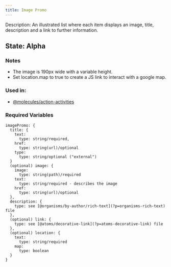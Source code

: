 ```yaml
---
title: Image Promo
---
```

Description: An illustrated list where each item displays an image, title, description and a link to further information.

## State: Alpha

### Notes
- The image is 190px wide with a variable height.
- Set location.map to true to create a JS link to interact with a google map.

### Used in:
- [@molecules/action-activities](?p=molecules-action-activities)


### Required Variables
~~~
imagePromo: {
  title: {
    text: 
      type: string/required,
    href: 
      type: string(url)/optional
    type:
      type: string/optional ("external")
  } 
  (optional) image: {  
    image:
      type: string(path)/required
    text: 
      type: string/required - describes the image
    href: 
      type: string(url)/optional
  },
  description: {
    type: see [@organisms/by-author/rich-text](?p=organisms-rich-text) file
  },
  (optional) link: {
    type: see [@atoms/decorative-link](?p=atoms-decorative-link) file
  },
  (optional) location: {
    text: 
      type: string/required
    map:
      type: boolean
  }
}
~~~

